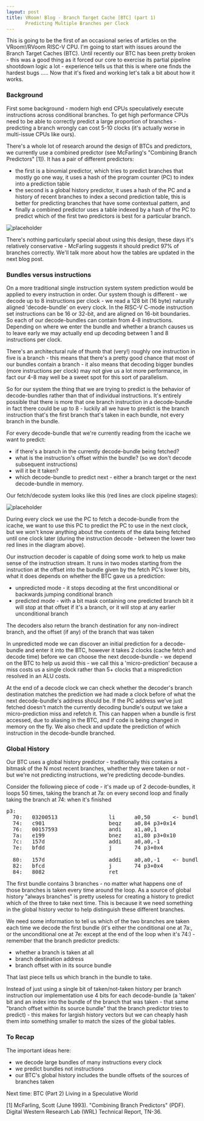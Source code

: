 ```yaml
---
layout: post
title: VRoom! Blog - Branch Target Cache [BTC] (part 1)
       Predicting Multiple Branches per Clock
---
```


This is going to be the first of an occasional series of articles on the VRoom!/RVoom RISC-V 
CPU. I'm going to start with issues around the Branch Target Caches (BTC). Until recently our
BTC has been pretty broken - this was a good thing as it forced our core to exercise its 
partial pipeline shootdown logic a lot - experience tells us that this is where one finds the hardest bugs ..... Now
that it's fixed and working let's talk a bit about how it works.

### Background

First some background - modern high end CPUs speculatively execute instructions across
conditional branches. To get high performance CPUs need to be able to correctly predict
a large proportion of branches - predicting a branch wrongly can cost 5-10 clocks (it's actually worse in multi-issue 
CPUs like ours). 

There's a whole lot of research around the design of BTCs and predictors, we currently use a combined
predictor (see  McFarling's "Combining Branch Predictors" [1]). It has a pair of different predictors:
* the first is a binomial predictor, which tries to predict branches that mostly go one way, it uses a hash of the program counter
(PC) to index into a prediction table
* the second is a global history predictor, it uses a hash of the PC and
a history of recent branches to index a second prediction table, this is better for predicting
branches that have some contextual pattern, and
* finally a combined predictor uses a table indexed by a hash of 
the PC to predict which of the first two predictors is best for a particular branch.

![placeholder](/public/images/btc.svg "Branch Target Cache example")

There's nothing particularly special about using this design, these days it's relatively conservative - McFarling
suggests it should predict 97% of branches correctly. We'll talk more about how the tables are updated in the next
blog post.

### Bundles versus instructions

On a more traditional single instruction system
system prediction would be applied to every instruction in order.
Our system though is different - we decode up to 8 
instructions per clock - we read a 128 bit (16 byte) naturally aligned 'decode-bundle' on every clock.
In the RISC-V C-mode instruction set instructions can be 16 or 32-bit, and are aligned on 16-bit boundaries.
So each of our decode-bundles can contain from 4-8 instructions.
Depending on where we enter the bundle and whether a branch causes us to leave early we may actually
end up decoding between 1 and 8 instructions per clock.

There's an architectural rule of thumb that (very!) roughly one instruction in five is a branch - this means that there's a
pretty good chance that most of our bundles contain a branch - it also means that decoding bigger
bundles (more instructions per clock) may not give us a lot more performance, in fact our 4-8 may well be a sweet spot
for this sort of parallelism.

So for our system the thing that we are trying to predict is the behavior of decode-bundles rather
than that of individual instructions. It's entirely possible that there is more that one branch instruction in
a decode-bundle in fact there could be up to 8 - luckily all we have to predict is the branch instruction
that's the first branch that's taken in each bundle, not every branch in the bundle.

For every decode-bundle that we're currently reading from the icache we
want to predict:

* if there's a branch in the currently decode-bundle being fetched?
* what is the instruction's offset within the bundle? (so we don't decode subsequent instructions)
* will it be it taken?
* which decode-bundle to predict next - either a branch target or the next decode-bundle in memory.

Our fetch/decode system looks like this (red lines are clock pipeline stages):

![placeholder](/public/images/fetch.svg "Instruction fetch architecture")

During every clock we use the PC to fetch a decode-bundle from the icache, we want to use this PC to predict the PC to
use in the next clock, but we won't know anything about the contents of the data being fetched until one clock later
(during the instruction decode - between the lower two red lines in the diagram above).

Our instruction decoder is capable of doing some work to help us make sense of the instruction stream. It runs in two modes
starting from the instruction at the offset into the bundle given by the  fetch PC's lower bits, what it does 
depends on whether the BTC gave us a prediction:

* unpredicted mode - it stops decoding at the first unconditional or backwards jumping conditional branch
* predicted mode - with a bit mask containing one predicted branch bit it will stop at that offset if it's
a branch, or it will stop at any earlier unconditional branch

The decoders also return the branch destination for any non-indirect branch, and the offset (if any) of the 
branch that was taken 

In unpredicted mode we can discover an initial prediction for a decode-bundle and enter it into the BTC, however
it takes 2 clocks (cache fetch and decode time) before we can choose the next decode-bundle - we depend on the BTC
to help us avoid this - we call this a 'micro-prediction' because a miss costs us a single clock rather than
5+ clocks that a misprediction resolved in an ALU costs.

At the end of a decode clock we can check whether the decoder's branch destination matches the prediction we had made
a clock before of what the next decode-bundle's address should be. If the PC address we've just fetched doesn't match
the currently decoding bundle's output we take a micro-prediction miss and refetch it. This can happen when a bundle
is first accessed, due to aliasing in the BTC, and if code is being changed in memory on the fly. We also check and update
the prediction of which instruction in the decode-bundle branched.

### Global History

Our BTC uses a global history predictor - traditionally this contains a bitmask of the N most recent branches, whether they were taken or not - but
we're not predicting instructions, we're predicting decode-bundles.

Consider the following piece of code - it's made up of 2 decode-bundles, it loops 50 times, taking the branch at
7a: on every second loop and finally taking the branch at 74: when it's finished

<pre>
p3:
  70:   03200513                li      a0,50		&lt;- bundle 1
  74:   c901                    beqz    a0,84 p3+0x14		
  76:   00157593                andi    a1,a0,1
  7a:   e199                    bnez    a1,80 p3+0x10
  7c:   157d                    addi    a0,a0,-1
  7e:   bfdd                    j       74 p3+0x4

  80:   157d                    addi    a0,a0,-1	&lt;- bundle 2
  82:   bfcd                    j       74 p3+0x4
  84:   8082                    ret
</pre>

The first bundle contains 3 branches - no matter what happens one of those branches is taken every time around
the loop. As a source of global history "always branches" is pretty useless for creating a history
to predict which of the three to take next time. This is because it we need something in the global history
vector to help distinguish these different branches.

We need some information to tell us which of the two branches are taken each time we decode the first bundle (it's
either the conditional one at 7a:, or the unconditional one at 7e: except at the end of the loop when it's 74:) -
remember that the branch predictor predicts:

* whether a branch is taken at all
* branch destination address
* branch offset with in its source bundle

That last piece tells us which branch in the bundle to take.

Instead of just using 
a single bit of taken/not-taken history per branch instruction our implementation use 4 bits for each decode-bundle (a 'taken' bit and an index into the
bundle of the branch that was taken - that same "branch offset within its source bundle" that the 
branch predictor tries to predict) - this makes for largish history vectors but we can cheaply hash them into 
something smaller to match the sizes of the global tables.

### To Recap

The important ideas here:

* we decode large bundles of many instructions every clock
* we predict bundles not instructions
* our BTC's global history includes the bundle offsets of the sources of branches taken

Next time: BTC (Part 2) Living in a Speculative World 

[1] McFarling, Scott (June 1993). "Combining Branch Predictors" (PDF). Digital Western Research Lab (WRL) Technical Report, TN-36.


